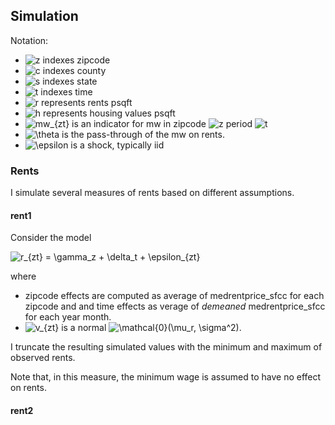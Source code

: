 
## Simulation 

Notation:

- ![z](https://render.githubusercontent.com/render/math?math=z) indexes zipcode
- ![c](https://render.githubusercontent.com/render/math?math=c) indexes county
- ![s](https://render.githubusercontent.com/render/math?math=s) indexes state
- ![t](https://render.githubusercontent.com/render/math?math=t) indexes time
- ![r](https://render.githubusercontent.com/render/math?math=r) represents rents psqft
- ![h](https://render.githubusercontent.com/render/math?math=h) represents housing values psqft
- ![mw_{zt}](https://render.githubusercontent.com/render/math?math=mw_%7Bzt%7D) is an indicator for mw in zipcode ![z](https://render.githubusercontent.com/render/math?math=z) period ![t](https://render.githubusercontent.com/render/math?math=t)
- ![\theta](https://render.githubusercontent.com/render/math?math=%5Ctheta) is the pass-through of the mw on rents.
- ![\epsilon](https://render.githubusercontent.com/render/math?math=%5Cepsilon) is a shock, typically iid

### Rents

I simulate several measures of rents based on different assumptions. 

#### rent1

Consider the model

![r_{zt} = \gamma_z + \delta_t + \epsilon_{zt}](https://render.githubusercontent.com/render/math?math=r_%7Bzt%7D%20%3D%20%5Cgamma_z%20%2B%20%5Cdelta_t%20%2B%20%5Cepsilon_%7Bzt%7D)

where
- zipcode effects are computed as average of medrentprice_sfcc for each zipcode and and time effects as verage of _demeaned_ medrentprice_sfcc for each year month.
- ![v_{zt}](https://render.githubusercontent.com/render/math?math=v_%7Bzt%7D) is a normal ![\mathcal{0}(\mu_r, \sigma^2)](https://render.githubusercontent.com/render/math?math=%5Cmathcal%7B0%7D(%5Cmu_r%2C%20%5Csigma%5E2)). 

I truncate the resulting simulated values with the minimum and maximum of observed rents.

Note that, in this measure, the minimum wage is assumed to have no effect on rents.

#### rent2 




